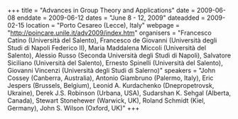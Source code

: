 +++
title = "Advances in Group Theory and Applications"
date = 2009-06-08
enddate = 2009-06-12
dates = "June 8 - 12, 2009"
dateadded = 2009-02-15
location = "Porto Cesareo (Lecce), Italy"
webpage = "http://poincare.unile.it/adv2009/index.htm"
organisers = "Francesco Catino (Università del Salento), Francesco de Giovanni (Università degli Studi di Napoli Federico II), Maria Maddalena Miccoli (Università del Salento), Alessio Russo (Seconda Università degli Studi di Napoli), Salvatore Siciliano (Università del Salento), Ernesto Spinelli (Università del Salento), Giovanni Vincenzi (Università degli Studi di Salerno)"
speakers = "John Cossey (Canberra, Australia), Antonio Giambruno (Palermo, Italy), Eric Jespers (Brussels, Belgium), Leonid A. Kurdachenko (Dnepropetrovsk, Ukraine), Derek J.S. Robinson (Urbana, USA), Sudarshan K. Sehgal (Alberta, Canada), Stewart Stonehewer (Warwick, UK), Roland Schmidt (Kiel, Germany), John S. Wilson (Oxford, UK)"
+++
